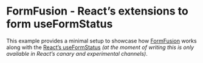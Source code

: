 # FormFusion - React’s extensions to form useFormStatus

This example provides a minimal setup to showcase how [FormFusion](https://www.corelabui.com/) works along with the [React’s useFormStatus](https://react.dev/reference/react-dom/components/form) _(at the moment of writing this is only available in React’s canary and experimental channels)_.
